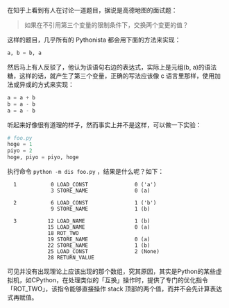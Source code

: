 在知乎上看到有人在讨论一道题目，据说是高德地图的面试题：

> 如果在不引用第三个变量的限制条件下，交换两个变更的值？

这样的题目，几乎所有的 Pythonista 都会用下面的方法来实现：

~~~python
a, b = b, a
~~~

然后马上有人反驳了，他认为该语句右边的表达式，实际上是元组(b, a)的语法糖，这样的话，就产生了第三个变量，正确的写法应该像 c 语言里那样，使用加法或异或的方式来实现：

~~~python
a = a + b
b = a - b
a = a - b
~~~

听起来好像很有道理的样子，然而事实上并不是这样，可以做一下实验：

~~~python
# foo.py
hoge = 1
piyo = 2
hoge, piyo = piyo, hoge
~~~

执行命令 `python -m dis foo.py` ，结果是什么呢？如下：
```
  1           0 LOAD_CONST               0 ('a')  
              3 STORE_NAME               0 (a)  
  
  2           6 LOAD_CONST               1 ('b')  
              9 STORE_NAME               1 (b)  
  
  3          12 LOAD_NAME                1 (b)  
             15 LOAD_NAME                0 (a)  
             18 ROT_TWO  
             19 STORE_NAME               0 (a)  
             22 STORE_NAME               1 (b)  
             25 LOAD_CONST               2 (None)  
             28 RETURN_VALUE  
```

可见并没有出现理论上应该出现的那个数组，究其原因，其实是Python的某些虚拟机，如CPython，在处理类似的「互换」操作时，提供了专门的优化指令「ROT_TWO」，该指令能够直接操作 stack 顶部的两个值，而并不会先计算表达式再赋值。


